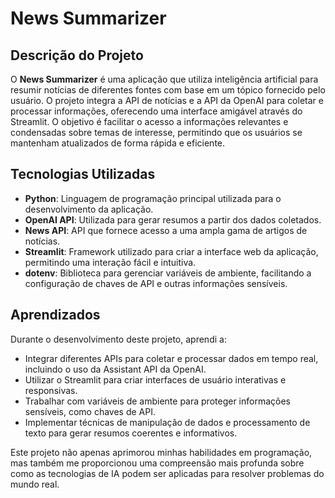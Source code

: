 # News Summarizer

## Descrição do Projeto

O **News Summarizer** é uma aplicação que utiliza inteligência artificial para resumir notícias de diferentes fontes com base em um tópico fornecido pelo usuário. O projeto integra a API de notícias e a API da OpenAI para coletar e processar informações, oferecendo uma interface amigável através do Streamlit. O objetivo é facilitar o acesso a informações relevantes e condensadas sobre temas de interesse, permitindo que os usuários se mantenham atualizados de forma rápida e eficiente.

## Tecnologias Utilizadas

- **Python**: Linguagem de programação principal utilizada para o desenvolvimento da aplicação.
- **OpenAI API**: Utilizada para gerar resumos a partir dos dados coletados.
- **News API**: API que fornece acesso a uma ampla gama de artigos de notícias.
- **Streamlit**: Framework utilizado para criar a interface web da aplicação, permitindo uma interação fácil e intuitiva.
- **dotenv**: Biblioteca para gerenciar variáveis de ambiente, facilitando a configuração de chaves de API e outras informações sensíveis.

## Aprendizados

Durante o desenvolvimento deste projeto, aprendi a:

- Integrar diferentes APIs para coletar e processar dados em tempo real, incluindo o uso da Assistant API da OpenAI.
- Utilizar o Streamlit para criar interfaces de usuário interativas e responsivas.
- Trabalhar com variáveis de ambiente para proteger informações sensíveis, como chaves de API.
- Implementar técnicas de manipulação de dados e processamento de texto para gerar resumos coerentes e informativos.

Este projeto não apenas aprimorou minhas habilidades em programação, mas também me proporcionou uma compreensão mais profunda sobre como as tecnologias de IA podem ser aplicadas para resolver problemas do mundo real.